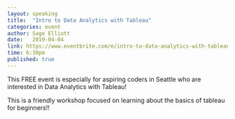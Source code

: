 ```yaml
---
layout: speaking
title:  "Intro to Data Analytics with Tableau"
categories: event
author: Sage Elliott
date:   2019-04-04
link: https://www.eventbrite.com/e/intro-to-data-analytics-with-tableau-tickets-58877700788
time: 6:30pm
published: true
---
```


This FREE event is especially for aspiring coders in Seattle who are interested in Data Analytics with Tableau!

This is a friendly workshop focused on learning about the basics of tableau for beginners!!

